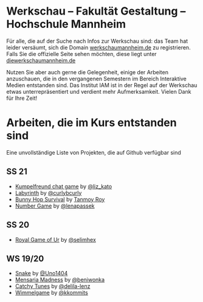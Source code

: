 # Werkschau – Fakultät Gestaltung – Hochschule Mannheim

Für alle, die auf der Suche nach Infos zur Werkschau sind: das Team hat leider versäumt, sich die Domain [werkschaumannheim.de](https://werkschaumannheim.de/) zu registrieren. Falls Sie die offizielle Seite sehen möchten, diese liegt unter [diewerkschaumannheim.de](http://diewerkschaumannheim.de)

Nutzen Sie aber auch gerne die Gelegenheit, einige der Arbeiten anzuschauen, die in den vergangenen Semestern im Bereich Interaktive Medien entstanden sind. Das Institut IAM ist in der Regel auf der Werkschau etwas unterrepräsentiert und verdient mehr Aufmerksamkeit. Vielen Dank für Ihre Zeit!


# Arbeiten, die im Kurs entstanden sind

Eine unvollständige Liste von Projekten, die auf Github verfügbar sind

## SS 21

- [Kumpelfreund chat game](https://lizkato.github.io/Kumpelfreund-chat-game/) by [@liz_kato](https://github.com/LizKato)
- [Labyrinth](https://curlybcurly.github.io/hsma-2021-html/game/index.html) by [@curlybcurly](https://github.com/curlybcurly)
- [Bunny Hop Survival](https://github.com/TEE-ROY-COMICS/bunnyhopsurvival) by [Tanmoy Roy](https://github.com/TEE-ROY-COMICS)
- [Number Game](https://lenapassek.github.io/HTML-Kurs/Game/game.html) by [@lenapassek](https://github.com/lenapassek)

## SS 20

- [Royal Game of Ur](https://selimhex.com/portal/UR/) by [@selimhex](https://github.com/selimhex)

## WS 19/20

- [Snake](https://github.com/Uno1404/Uno1404.github.io) by [@Uno1404](https://github.com/Uno1404)
- [Mensaria Madness](https://github.com/beniwonka/mensaria-madness) by [@beniwonka](https://github.com/beniwonka)
- [Catchy Tunes](https://github.com/delila-lenz/catchy-tunes) by [@delila-lenz](https://github.com/delila-lenz)
- [Wimmelgame](https://github.com/kkommits/wimmelgame) by [@kkommits](https://github.com/kkommits)
